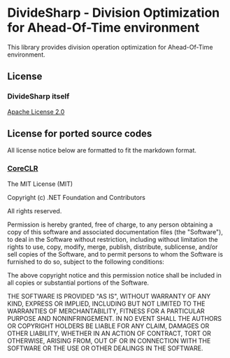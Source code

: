 ﻿# DivideSharp - Division Optimization for Ahead-Of-Time environment

This library provides division operation optimization for Ahead-Of-Time environment.

## License

### DivideSharp itself

[Apache License 2.0](http://www.apache.org/licenses/LICENSE-2.0)

## License for ported source codes

All license notice below are formatted to fit the markdown format.

### [CoreCLR](https://github.com/dotnet/runtime)

The MIT License (MIT)

Copyright (c) .NET Foundation and Contributors

All rights reserved.

Permission is hereby granted, free of charge, to any person obtaining a copy
of this software and associated documentation files (the "Software"), to deal
in the Software without restriction, including without limitation the rights
to use, copy, modify, merge, publish, distribute, sublicense, and/or sell
copies of the Software, and to permit persons to whom the Software is
furnished to do so, subject to the following conditions:  

The above copyright notice and this permission notice shall be included in all
copies or substantial portions of the Software.  

THE SOFTWARE IS PROVIDED "AS IS", WITHOUT WARRANTY OF ANY KIND, EXPRESS OR
IMPLIED, INCLUDING BUT NOT LIMITED TO THE WARRANTIES OF MERCHANTABILITY,
FITNESS FOR A PARTICULAR PURPOSE AND NONINFRINGEMENT. IN NO EVENT SHALL THE
AUTHORS OR COPYRIGHT HOLDERS BE LIABLE FOR ANY CLAIM, DAMAGES OR OTHER
LIABILITY, WHETHER IN AN ACTION OF CONTRACT, TORT OR OTHERWISE, ARISING FROM,
OUT OF OR IN CONNECTION WITH THE SOFTWARE OR THE USE OR OTHER DEALINGS IN THE
SOFTWARE.